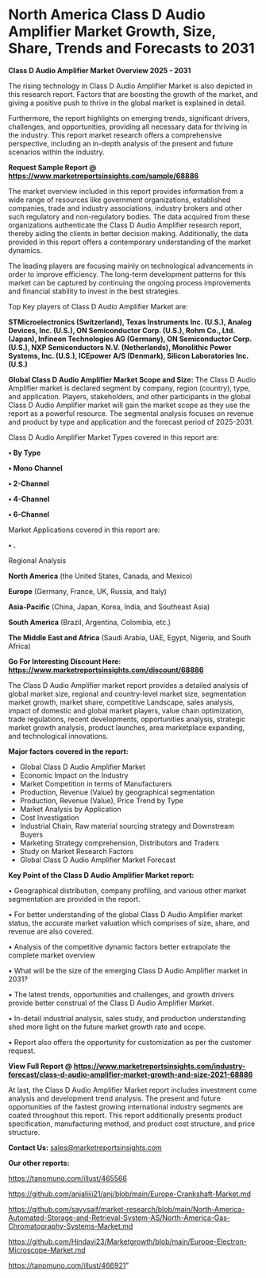 # North America Class D Audio Amplifier Market Growth, Size, Share, Trends and Forecasts to 2031

<Strong> Class D Audio Amplifier Market Overview 2025 - 2031</strong>

The rising technology in Class D Audio Amplifier Market is also depicted in this research report. Factors that are boosting the growth of the market, and giving a positive push to thrive in the global market is explained in detail.

Furthermore, the report highlights on emerging trends, significant drivers, challenges, and opportunities, providing all necessary data for thriving in the industry. This report market research offers a comprehensive perspective, including an in-depth analysis of the present and future scenarios within the industry.

<strong>Request Sample Report @ <a href=https://www.marketreportsinsights.com/sample/68886>https://www.marketreportsinsights.com/sample/68886</a></strong>

The market overview included in this report provides information from a wide range of resources like government organizations, established companies, trade and industry associations, industry brokers and other such regulatory and non-regulatory bodies. The data acquired from these organizations authenticate the Class D Audio Amplifier research report, thereby aiding the clients in better decision making. Additionally, the data provided in this report offers a contemporary understanding of the market dynamics.

The leading players are focusing mainly on technological advancements in order to improve efficiency. The long-term development patterns for this market can be captured by continuing the ongoing process improvements and financial stability to invest in the best strategies.

Top Key players of Class D Audio Amplifier Market are:

<strong>STMicroelectronics (Switzerland), Texas Instruments Inc. (U.S.), Analog Devices, Inc. (U.S.), ON Semiconductor Corp. (U.S.), Rohm Co., Ltd. (Japan), Infineon Technologies AG (Germany), ON Semiconductor Corp. (U.S.), NXP Semiconductors N.V. (Netherlands), Monolithic Power Systems, Inc. (U.S.), ICEpower A/S (Denmark), Silicon Laboratories Inc. (U.S.)</strong>

<strong><b>Global Class D Audio Amplifier Market Scope and Size:</b></strong>
The Class D Audio Amplifier market is declared segment by company, region (country), type, and application. Players, stakeholders, and other participants in the global Class D Audio Amplifier market will gain the market scope as they use the report as a powerful resource. The segmental analysis focuses on revenue and product by type and application and the forecast period of 2025-2031.

Class D Audio Amplifier Market Types covered in this report are:

<strong>• By Type

• Mono Channel

• 2-Channel

• 4-Channel

• 6-Channel</strong>

Market Applications covered in this report are:

<strong>• .</strong> 

Regional Analysis

<strong>North America</strong> (the United States, Canada, and Mexico)

<strong>Europe</strong> (Germany, France, UK, Russia, and Italy)

<strong>Asia-Pacific</strong> (China, Japan, Korea, India, and Southeast Asia)

<strong>South America</strong> (Brazil, Argentina, Colombia, etc.)

<strong>The Middle East and Africa</strong> (Saudi Arabia, UAE, Egypt, Nigeria, and South Africa)

<strong>Go For Interesting Discount Here: <a href=https://www.marketreportsinsights.com/discount/68886>https://www.marketreportsinsights.com/discount/68886</a></strong>

The Class D Audio Amplifier market report provides a detailed analysis of global market size, regional and country-level market size, segmentation market growth, market share, competitive Landscape, sales analysis, impact of domestic and global market players, value chain optimization, trade regulations, recent developments, opportunities analysis, strategic market growth analysis, product launches, area marketplace expanding, and technological innovations.

<strong><b>Major factors covered in the report:</b></strong>
<ul>
  <li>Global Class D Audio Amplifier Market </li>
  <li>Economic Impact on the Industry</li>
  <li>Market Competition in terms of Manufacturers</li>
  <li>Production, Revenue (Value) by geographical segmentation</li>
  <li>Production, Revenue (Value), Price Trend by Type</li>
  <li>Market Analysis by Application</li>
  <li>Cost Investigation</li>
  <li>Industrial Chain, Raw material sourcing strategy and Downstream Buyers</li>
  <li>Marketing Strategy comprehension, Distributors and Traders</li>
  <li>Study on Market Research Factors</li>
  <li>Global Class D Audio Amplifier Market Forecast</li>
</ul>

<strong><b>Key Point of the Class D Audio Amplifier Market report:</b></strong>

• Geographical distribution, company profiling, and various other market segmentation are provided in the report.

• For better understanding of the global Class D Audio Amplifier market status, the accurate market valuation which comprises of size, share, and revenue are also covered.

• Analysis of the competitive dynamic factors better extrapolate the complete market overview

• What will be the size of the emerging Class D Audio Amplifier market in 2031?

• The latest trends, opportunities and challenges, and growth drivers provide better construal of the Class D Audio Amplifier Market.

• In-detail industrial analysis, sales study, and production understanding shed more light on the future market growth rate and scope.

• Report also offers the opportunity for customization as per the customer request.

<strong><b>View Full Report @ <a href=https://www.marketreportsinsights.com/industry-forecast/class-d-audio-amplifier-market-growth-and-size-2021-68886>https://www.marketreportsinsights.com/industry-forecast/class-d-audio-amplifier-market-growth-and-size-2021-68886</a></b></strong>


At last, the Class D Audio Amplifier Market report includes investment come analysis and development trend analysis. The present and future opportunities of the fastest growing international industry segments are coated throughout this report. This report additionally presents product specification, manufacturing method, and product cost structure, and price structure.

<strong>Contact Us:</strong>
sales@marketreportsinsights.com

<strong>Our other reports:</strong>

<a href=https://tanomuno.com/illust/465566>https://tanomuno.com/illust/465566</a>

<a href=https://github.com/anjaliiii21/anj/blob/main/Europe-Crankshaft-Market.md>https://github.com/anjaliiii21/anj/blob/main/Europe-Crankshaft-Market.md</a>

<a href=https://github.com/sayysaif/market-research/blob/main/North-America-Automated-Storage-and-Retrieval-System-AS/North-America-Gas-Chromatography-Systems-Market.md>https://github.com/sayysaif/market-research/blob/main/North-America-Automated-Storage-and-Retrieval-System-AS/North-America-Gas-Chromatography-Systems-Market.md</a>

<a href=https://github.com/Hindavi23/Marketgrowth/blob/main/Europe-Electron-Microscope-Market.md>https://github.com/Hindavi23/Marketgrowth/blob/main/Europe-Electron-Microscope-Market.md</a>

<a href=https://tanomuno.com/illust/466921>https://tanomuno.com/illust/466921</a>"
